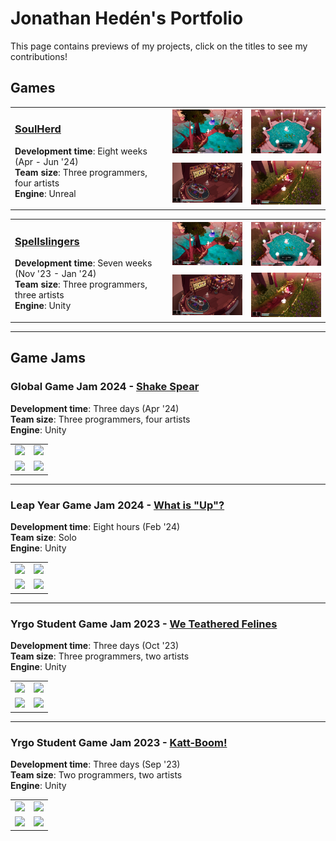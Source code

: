 # Jonathan Hedén's Portfolio

This page contains previews of my projects, click on the titles to see my contributions!

## Games

<table>
  <tr>
  <td width="50%" rowspan="2">

### [SoulHerd](SoulHerd#soulherd)
**Development time**: Eight weeks (Apr - Jun '24)  
**Team size**: Three programmers, four artists  
**Engine**: Unreal 
      
  </td>
  <td width="25%" margin="0px" padding="0px"><img src="Images/SoulHerd/Preview0.jpg" /></td>
  <td width="25%" margin="0px" padding="0px"><img src="Images/SoulHerd/Preview1.jpg" /></td>
  </tr>
  <tr>
  <td width="25%"><img src="Images/SoulHerd/Preview2.png" /></td>
  <td width="25%"><img src="Images/SoulHerd/Preview3.jpg" /></td>
  </tr>
</table>

<table>
  <tr>
    <td width="50%" rowspan="2">

### [Spellslingers](Spellslingers#spellslingers)
**Development time**: Seven weeks (Nov '23 - Jan '24)  
**Team size**: Three programmers, three artists  
**Engine**: Unity  
      
  </td>
  <td width="25%" margin="0px" padding="0px"><img src="Images/SoulHerd/Preview0.jpg" /></td>
  <td width="25%" margin="0px" padding="0px"><img src="Images/SoulHerd/Preview1.jpg" /></td>
  </tr>
  <tr>
  <td width="25%"><img src="Images/SoulHerd/Preview2.png" /></td>
  <td width="25%"><img src="Images/SoulHerd/Preview3.jpg" /></td>
  </tr>
</table>

---

## Game Jams

### Global Game Jam 2024 - [Shake Spear](https://annalofberg.itch.io/shake-spear)
**Development time**: Three days (Apr '24)  
**Team size**: Three programmers, four artists  
**Engine**: Unity  
<table>
  <tr>
    <td width="50%"><img src="Images\" /></td>
    <td width="50%"><img src="Images\" /></td>
  </tr>
  <tr>
    <td width="50%"><img src="Images\" /></td>
    <td width="50%"><img src="Images\" /></td>
  </tr>
</table>

---

### Leap Year Game Jam 2024 - [What is "Up"?](https://nrdxn.itch.io/what-is-up)
**Development time**: Eight hours (Feb '24)  
**Team size**: Solo  
**Engine**: Unity  
<table>
  <tr>
    <td width="50%"><img src="Images\" /></td>
    <td width="50%"><img src="Images\" /></td>
  </tr>
  <tr>
    <td width="50%"><img src="Images\" /></td>
    <td width="50%"><img src="Images\" /></td>
  </tr>
</table>

---

### Yrgo Student Game Jam 2023 - [We Teathered Felines](https://nrdxn.itch.io/we-teathered-felines)
**Development time**: Three days (Oct '23)  
**Team size**: Three programmers, two artists  
**Engine**: Unity  
<table>
  <tr>
    <td width="50%"><img src="Images\" /></td>
    <td width="50%"><img src="Images\" /></td>
  </tr>
  <tr>
    <td width="50%"><img src="Images\" /></td>
    <td width="50%"><img src="Images\" /></td>
  </tr>
</table>

---

### Yrgo Student Game Jam 2023 - [Katt-Boom!](https://nrdxn.itch.io/katt-boom)
**Development time**: Three days (Sep '23)  
**Team size**: Two programmers, two artists  
**Engine**: Unity  
<table>
  <tr>
    <td width="50%"><img src="Images\" /></td>
    <td width="50%"><img src="Images\" /></td>
  </tr>
  <tr>
    <td width="50%"><img src="Images\" /></td>
    <td width="50%"><img src="Images\" /></td>
  </tr>
</table>
